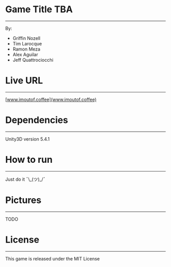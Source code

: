 # Game Title TBA
------

By:
  - Griffin Nozell
  - Tim Larocque
  - Ramon Meza
  - Alex Aguilar
  - Jeff Quattrociocchi

# Live URL
------
[www.imoutof.coffee](www.imoutof.coffee)


# Dependencies
------
Unity3D version 5.4.1


# How to run
------
Just do it ¯\\\_(ツ)_/¯

# Pictures
-----
TODO

# License
-----
This game is released under the MIT License
